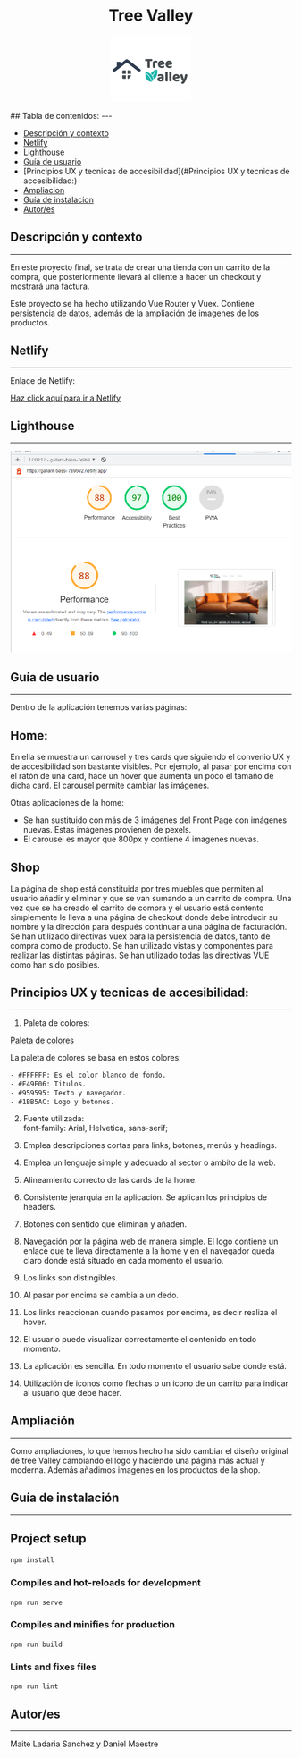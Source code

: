 
<h1 align="center"> Tree Valley</h1>
<p align="center"><img src="/src/assets/images/TreeValley.png" alt="Lighthouse"/></p> 
## Tabla de contenidos:
---

- [Descripción y contexto](#descripción-y-contexto)
- [Netlify](#Netlify)  
- [Lighthouse ](#Lighthouse )
- [Guía de usuario](#guía-de-usuario)
- [Principios UX y tecnicas de accesibilidad](#Principios UX y tecnicas de accesibilidad:)
- [Ampliacion](#Ampliacion )
- [Guía de instalacion](#guía-de-instalación) 
- [Autor/es](#autores)



## Descripción y contexto
---
En este proyecto final, se trata de crear una tienda con un carrito de la compra, que posteriormente llevará al cliente a hacer un checkout y mostrará una factura.

Este proyecto se ha hecho utilizando Vue Router y Vuex. Contiene persistencia de datos, además de la ampliación de imagenes de los productos.
## Netlify
---
Enlace de Netlify:
<p> <a href="https://gallant-bassi-7e9692.netlify.app/">Haz click aquí para ir a Netlify</a></p>

## Lighthouse
---
<p align="center"><img src="/src/assets/Lighthouse.png" alt="Lighthouse"/></p> 

## Guía de usuario
---
Dentro de la aplicación tenemos varias páginas:

<h2> Home:</h2>
En ella se muestra un carrousel y tres cards que siguiendo el convenio UX y de accesibilidad son bastante visibles. Por ejemplo, al pasar por encima con el ratón de una card, hace un hover que aumenta un poco el tamaño de dicha card.
El carousel permite cambiar las imágenes.

Otras aplicaciones de la home:
- Se han sustituido con más de 3 imágenes del Front Page con imágenes nuevas. Estas imágenes provienen de pexels.
- El carousel es mayor que 800px y contiene 4 imagenes nuevas.

<h2> Shop </h2>
La página de shop está constituida por tres muebles que permiten al usuario añadir y eliminar y que se van sumando a un carrito de compra. Una vez que se ha creado el carrito de compra y el usuario está contento simplemente le lleva a una página de checkout donde debe introducir su nombre y la dirección para después continuar a una página de facturación.
Se han utilizado directivas vuex para la persistencia de datos, tanto de compra como de producto. Se han utilizado vistas y componentes para realizar las distintas páginas. Se han utilizado todas las directivas VUE como han sido posibles.

## Principios UX y tecnicas de accesibilidad: 
---
  1. Paleta de colores:
<p> <a href="https://coolors.co/ffffff-e49e06-959595-1bb5ac">Paleta de colores</a></p>
    La paleta de colores se basa en estos colores:

    - #FFFFFF: Es el color blanco de fondo.
    - #E49E06: Titulos.
    - #959595: Texto y navegador.
    - #1BB5AC: Logo y botones.

2. Fuente utilizada:  
font-family: Arial, Helvetica, sans-serif;

3. Emplea descripciones cortas para links, botones, menús y headings.

4. Emplea un lenguaje simple y adecuado al sector o ámbito de la web.

5. Alineamiento correcto de las cards de la home.

6. Consistente jerarquia en la aplicación. Se aplican los principios de headers.

7. Botones con sentido que eliminan y añaden.

8. Navegación por la página web de manera simple. El logo contiene un enlace que te lleva directamente a la home y en el navegador queda claro donde está situado en cada momento el usuario.

9. Los links son distingibles.

10. Al pasar por encima se cambia a un dedo.

11. Los links reaccionan cuando pasamos por encima, es decir realiza el hover.
12. El usuario puede visualizar correctamente el contenido en todo momento.
13. La aplicación es sencilla. En todo momento el usuario sabe donde está.
14. Utilización de iconos como flechas o un icono de un carrito para indicar al usuario que debe hacer.

## Ampliación
---
Como ampliaciones, lo que hemos hecho ha sido cambiar el diseño original de tree Valley cambiando el logo y haciendo una página más actual y moderna.
Además añadimos imagenes en los productos de la shop.
## Guía de instalación
---
## Project setup
```
npm install
```

### Compiles and hot-reloads for development
```
npm run serve
```

### Compiles and minifies for production
```
npm run build
```

### Lints and fixes files
```
npm run lint
```

## Autor/es
---
Maite Ladaria Sanchez y Daniel Maestre



